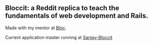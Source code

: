 ## Bloccit: a Reddit replica to teach the fundamentals of web development and Rails.

Made with my mentor at [Bloc](http://bloc.io).

Current application master running at [Sanjay-Bloccit](https://sanjay-bloccit.herokuapp.com/)